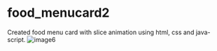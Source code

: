 # food_menucard2
Created food menu card with slice animation using html, css and java-script.
![image6](https://user-images.githubusercontent.com/58439134/125742212-3a811121-2d8e-4ca0-b3e5-935b863e8a6f.PNG)
